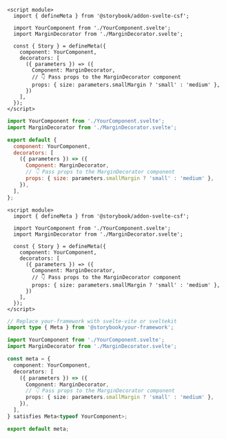 ```svelte filename="YourComponent.stories.svelte" renderer="svelte" language="js" tabTitle="Svelte CSF"
<script module>
  import { defineMeta } from '@storybook/addon-svelte-csf';

  import YourComponent from './YourComponent.svelte';
  import MarginDecorator from './MarginDecorator.svelte';

  const { Story } = defineMeta({
    component: YourComponent,
    decorators: [
      ({ parameters }) => ({
        Component: MarginDecorator,
        // 👇 Pass props to the MarginDecorator component
        props: { size: parameters.smallMargin ? 'small' : 'medium' },
      })
    ],
  });
</script>
```

```js filename="YourComponent.stories.js" renderer="svelte" language="js" tabTitle="CSF"
import YourComponent from './YourComponent.svelte';
import MarginDecorator from './MarginDecorator.svelte';

export default {
  component: YourComponent,
  decorators: [
    ({ parameters }) => ({
      Component: MarginDecorator,
      // 👇 Pass props to the MarginDecorator component
      props: { size: parameters.smallMargin ? 'small' : 'medium' },
    }),
  ],
};
```

```svelte filename="YourComponent.stories.svelte" renderer="svelte" language="ts" tabTitle="Svelte CSF"
<script module>
  import { defineMeta } from '@storybook/addon-svelte-csf';

  import YourComponent from './YourComponent.svelte';
  import MarginDecorator from './MarginDecorator.svelte';

  const { Story } = defineMeta({
    component: YourComponent,
    decorators: [
      ({ parameters }) => ({
        Component: MarginDecorator,
        // 👇 Pass props to the MarginDecorator component
        props: { size: parameters.smallMargin ? 'small' : 'medium' },
      })
    ],
  });
</script>
```

```ts filename="YourComponent.stories.ts" renderer="svelte" language="ts" tabTitle="CSF"
// Replace your-framework with svelte-vite or sveltekit
import type { Meta } from '@storybook/your-framework';

import YourComponent from './YourComponent.svelte';
import MarginDecorator from './MarginDecorator.svelte';

const meta = {
  component: YourComponent,
  decorators: [
    ({ parameters }) => ({
      Component: MarginDecorator,
      // 👇 Pass props to the MarginDecorator component
      props: { size: parameters.smallMargin ? 'small' : 'medium' },
    }),
  ],
} satisfies Meta<typeof YourComponent>;

export default meta;
```
